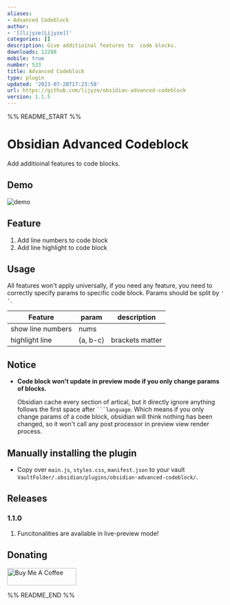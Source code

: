 ```yaml
---
aliases:
- Advanced Codeblock
author:
- '[[lijyze|Lijyze]]'
categories: []
description: Give additioinal features to  code blocks.
downloads: 12288
mobile: true
number: 533
title: Advanced Codeblock
type: plugin
updated: '2023-07-28T17:23:58'
url: https://github.com/lijyze/obsidian-advanced-codeblock
version: 1.1.5
---
```


%% README_START %%

# Obsidian Advanced Codeblock

Add additioinal features to code blocks.

## Demo

![demo](https://raw.githubusercontent.com/lijyze/obsidian-advanced-codeblock/main/assets/demo.png)

## Feature

1. Add line numbers to code block
2. Add line highlight to code block

## Usage

All features won't apply universally, if you need any feature, you need to correctly specify params to specific code block. Params should be split by `' '`.

| Feature           | param    | description     |
| ----------------- | -------- | --------------- |
| show line numbers | nums     |
| highlight line    | {a, b-c} | brackets matter |

## Notice

- **Code block won't update in preview mode if you only change params of blocks.**
  
  Obsidian cache every section of artical, but it directly ignore anything follows the first space after ```` ```language ````. Which means if you only change params of a code block, obsidian will think nothing has been changed, so it won't call any post processor in preview view render process. 

## Manually installing the plugin

-   Copy over `main.js`, `styles.css`, `manifest.json` to your vault `VaultFolder/.obsidian/plugins/obsidian-advanced-codeblock/`.

## Releases

### 1.1.0

1. Funcitonalities are available in live-preview mode!

## Donating

<a href="https://www.buymeacoffee.com/lijyze" target="_blank"><img src="https://cdn.buymeacoffee.com/buttons/v2/default-red.png" alt="Buy Me A Coffee" style="height: 40px !important;width: 160px !important;" ></a>


%% README_END %%